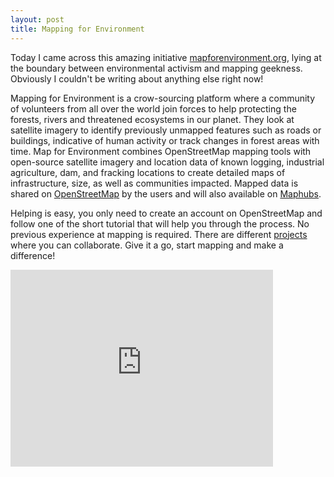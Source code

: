 ```yaml
---
layout: post
title: Mapping for Environment
---
```

Today I came across this amazing initiative [mapforenvironment.org](https://mapforenvironment.org/), lying at the boundary between environmental activism and mapping geekness. Obviously I couldn't be writing about anything else right now!

Mapping for Environment is a crow-sourcing platform where a community of volunteers from all over the world join forces to help protecting the forests, rivers and threatened ecosystems in our planet. They look at satellite imagery to identify previously unmapped features such as roads or buildings, indicative of human activity or track changes in forest areas with time. 
Map for Environment combines OpenStreetMap mapping tools with open-source satellite imagery and location data of known logging, industrial agriculture, dam, and fracking locations to create detailed maps of infrastructure, size, as well as communities impacted.
Mapped data is shared on [OpenStreetMap](https://www.openstreetmap.org/) by the users and will also  available on [Maphubs](http://maphubs.com).

Helping is easy, you only need to create an account on OpenStreetMap and follow one of the short tutorial that will help you through the process. No previous experience at mapping is required. There are different [projects](https://tasks.mapforenvironment.org/) where you can collaborate.
Give it a go, start mapping and make a difference!

<iframe width="420" height="315" src="http://www.youtube.com/embed/u0PXAz0F308" frameborder="0" allowfullscreen></iframe>

 